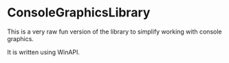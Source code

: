 # ConsoleGraphicsLibrary

This is a very raw fun version of the library to simplify working with console graphics.

It is written using WinAPI.
